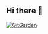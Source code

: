 ## Hi there 👋
[![GitGarden](https://gitgarden.marshallku.dev/?user_name=YOUR_GITHUB_USERNAME)](https://github.com/marshallku/gitgarden)
<!--
**PenguinKKIM/PenguinKKIM** is a ✨ _special_ ✨ repository because its `README.md` (this file) appears on your GitHub profile.

Here are some ideas to get you started:

- 🔭 I’m currently working on ...
- 🌱 I’m currently learning ...
- 👯 I’m looking to collaborate on ...
- 🤔 I’m looking for help with ...
- 💬 Ask me about ...
- 📫 How to reach me: ...
- 😄 Pronouns: ...
- ⚡ Fun fact: ...
-->
